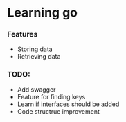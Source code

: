 # Learning go

### Features

* Storing data
* Retrieving data

### TODO:

* Add swagger
* Feature for finding keys
* Learn if interfaces should be added
* Code structrue improvement

